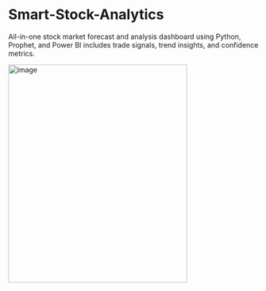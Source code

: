 # Smart-Stock-Analytics
All-in-one stock market forecast and analysis dashboard using Python, Prophet, and Power BI includes trade signals, trend insights, and confidence metrics.


<img width="360" height="440" alt="image" src="https://github.com/user-attachments/assets/b00148d4-3794-4178-9c47-969c8c598c95" />


